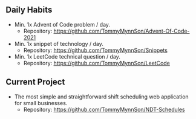 ## Daily Habits
- Min. 1x Advent of Code problem / day.
  - Repository: https://github.com/TommyMynnSon/Advent-Of-Code-2021
- Min. 1x snippet of technology / day.
  - Repository: https://github.com/TommyMynnSon/Snippets
- Min. 1x LeetCode technical question / day.
  - Repository: https://github.com/TommyMynnSon/LeetCode

## Current Project
- The most simple and straightforward shift scheduling web application for small businesses.
  - Repository: https://github.com/TommyMynnSon/NDT-Schedules
